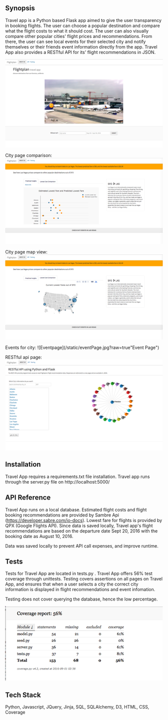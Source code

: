 ## Synopsis

Travel app is a Python based Flask app aimed to give the user transparency in booking flights.  The user can choose a popular destination and compare what the flight costs to what it should cost. The user can also visually compare other popular cities' flight prices and recommendations. From there, the user can see local events for their selected city and notify themselves or their friends event information directly from the app. Travel App also provides a RESTful API for its' flight recommendations in JSON.  

![homepage](/static/homepage.jpg?raw=true "Homepage")

City page comparison:
![citypage](/static/cityPageComparision.jpg?raw=true "City Page for Selected City")

City page map view:
![citypage](/static/cityPageMapview.jpg?raw=true "City Page for Selected City")

Events for city: 
![Eventpage](/static/eventPage.jpg?raw=true"Event Page")

RESTful api page:
![Api](/static/api.jpg?raw=true "RESTful API")



## Installation
Travel App requires a requirements.txt file installation. Travel app runs through the server.py file on http://localhost:5000/


## API Reference

Travel App runs on a local database. Estimated flight costs and flight booking recommendations are provided by Sambre Api (https://developer.sabre.com/io-docs). Lowest fare for flights is provided by QPX (Google Flights API). Since data is saved locally, Travel app's flight recommendations are based on the departure date Sept 20, 2016 with the booking date as August 10, 2016. 

Data was saved locally to prevent API call expenses, and improve runtime. 

## Tests

Tests for Travel App are located in tests.py . Travel App offers 56% test coverage through unittests. Testing covers assertions on all pages on Travel App, and ensures that when a user selects a city the correct city information is displayed in flight recommendations and event infomation. 

Testing does not cover querying the database, hence the low percentage.

![coverageHTML](/static/coverage.jpg?raw=true "Testing Coverage")

## Tech Stack
Python, Javascript, JQuery, Jinja, SQL, SQLAlchemy, D3, HTML, CSS, Coverage 


